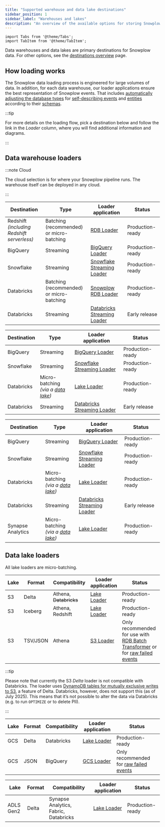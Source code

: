 ```yaml
---
title: "Supported warehouse and data lake destinations"
sidebar_position: 1
sidebar_label: "Warehouses and lakes"
description: "An overview of the available options for storing Snowplow data in data warehouses and lakes"
---
```


```mdx-code-block
import Tabs from '@theme/Tabs';
import TabItem from '@theme/TabItem';
```

Data warehouses and data lakes are primary destinations for Snowplow data. For other options, see the [destinations overview](/docs/fundamentals/destinations/index.md) page.

## How loading works

The Snowplow data loading process is engineered for large volumes of data. In addition, for each data warehouse, our loader applications ensure the best representation of Snowplow events. That includes [automatically adjusting the database types](/docs/destinations/warehouses-lakes/schemas-in-warehouse/index.md) for [self-describing events](/docs/fundamentals/events/index.md#self-describing-events) and [entities](/docs/fundamentals/entities/index.md) according to their [schemas](/docs/fundamentals/schemas/index.md).

:::tip

For more details on the loading flow, pick a destination below and follow the link in the _Loader_ column, where you will find additional information and diagrams.

:::

## Data warehouse loaders

:::note Cloud

The cloud selection is for where your Snowplow pipeline runs. The warehouse itself can be deployed in any cloud.

:::

<Tabs groupId="cloud" queryString>
  <TabItem value="aws" label="AWS" default>

| Destination                                    | Type                                         | Loader application                                                                                              | Status                             |
| ---------------------------------------------- | -------------------------------------------- | --------------------------------------------------------------------------------------------------------------- | ---------------------------------- |
| Redshift<br/>_(including Redshift serverless)_ | Batching (recommended)<br/>or micro-batching | [RDB Loader](/docs/api-reference/loaders-storage-targets/snowplow-rdb-loader/index.md)                          | Production-ready                   |
| BigQuery                                       | Streaming                                    | [BigQuery Loader](/docs/api-reference/loaders-storage-targets/bigquery-loader/index.md)                         | Production-ready                   |
| Snowflake                                      | Streaming                                    | [Snowflake Streaming Loader](/docs/api-reference/loaders-storage-targets/snowflake-streaming-loader/index.md)   | Production-ready                   |
| Databricks                                     | Batching (recommended)<br/>or micro-batching | [Snowplow RDB Loader](/docs/api-reference/loaders-storage-targets/snowplow-rdb-loader/index.md)                 | Production-ready                   |
| Databricks                                     | Streaming                                    | [Databricks Streaming Loader](/docs/api-reference/loaders-storage-targets/databricks-streaming-loader/index.md) | Early release                      |

  </TabItem>
  <TabItem value="gcp" label="GCP">

| Destination | Type           | Loader application                                                                                            | Status                             |
| ----------- | -------------- | ------------------------------------------------------------------------------------------------------------- | ---------------------------------- |
| BigQuery    | Streaming      | [BigQuery Loader](/docs/api-reference/loaders-storage-targets/bigquery-loader/index.md)                       | Production-ready                   |
| Snowflake   | Streaming      | [Snowflake Streaming Loader](/docs/api-reference/loaders-storage-targets/snowflake-streaming-loader/index.md) | Production-ready                   |
| Databricks  | Micro-batching<br/>_(via a [data lake](#data-lake-loaders))_ | [Lake Loader](/docs/api-reference/loaders-storage-targets/lake-loader/index.md) | Production-ready   |
| Databricks  | Streaming      | [Databricks Streaming Loader](/docs/api-reference/loaders-storage-targets/databricks-streaming-loader/index.md) | Early release                    |

  </TabItem>
    <TabItem value="azure" label="Azure">

| Destination       | Type                                                         | Loader application                                                                                              | Status           |
| ----------------- | ------------------------------------------------------------ | --------------------------------------------------------------------------------------------------------------- | ---------------- |
| BigQuery          | Streaming                                                    | [BigQuery Loader](/docs/api-reference/loaders-storage-targets/bigquery-loader/index.md)                         | Production-ready |
| Snowflake         | Streaming                                                    | [Snowflake Streaming Loader](/docs/api-reference/loaders-storage-targets/snowflake-streaming-loader/index.md)   | Production-ready |
| Databricks        | Micro-batching<br/>_(via a [data lake](#data-lake-loaders))_ | [Lake Loader](/docs/api-reference/loaders-storage-targets/lake-loader/index.md)                                 | Production-ready |
| Databricks        | Streaming                                                    | [Databricks Streaming Loader](/docs/api-reference/loaders-storage-targets/databricks-streaming-loader/index.md) | Early release    |
| Synapse Analytics | Micro-batching<br/>_(via a [data lake](#data-lake-loaders))_ | [Lake Loader](/docs/api-reference/loaders-storage-targets/lake-loader/index.md)                                 | Production-ready |

  </TabItem>
</Tabs>

## Data lake loaders

All lake loaders are micro-batching.

<Tabs groupId="cloud" queryString>
  <TabItem value="aws" label="AWS" default>

| Lake | Format   | Compatibility    | Loader application                                                              | Status                                                                                                                                                                                                                                         |
| ---- | -------- | ---------------- | ------------------------------------------------------------------------------- | ---------------------------------------------------------------------------------------------------------------------------------------------------------------------------------------------------------------------------------------------- |
| S3   | Delta    | Athena, <s>Databricks</s>           | [Lake Loader](/docs/api-reference/loaders-storage-targets/lake-loader/index.md) | Production-ready                                                                                                                                                                                                                                  |
| S3   | Iceberg  | Athena, Redshift | [Lake Loader](/docs/api-reference/loaders-storage-targets/lake-loader/index.md) | Production-ready                                                                                                                                                                                                                                  |
| S3   | TSV/JSON | Athena           | [S3 Loader](/docs/api-reference/loaders-storage-targets/s3-loader/index.md)     | Only recommended for use with [RDB Batch Transformer](/docs/api-reference/loaders-storage-targets/snowplow-rdb-loader/transforming-enriched-data/spark-transformer/index.md) or for [raw failed events](/docs/fundamentals/failed-events/index.md) |

:::tip

Please note that currently the S3 _Delta_ loader is not compatible with Databricks. The loader uses [DynamoDB tables for mutually exclusive writes to S3](https://docs.delta.io/latest/delta-storage.html#multi-cluster-setup), a feature of Delta. Databricks, however, does not support this (as of July 2025). This means that it’s not possible to alter the data via Databricks (e.g. to run `OPTIMIZE` or to delete PII).

:::

  </TabItem>
  <TabItem value="gcp" label="GCP">

| Lake | Format | Compatibility | Loader application                                                                             | Status                                                                          |
| ---- | ------ | ------------- | ---------------------------------------------------------------------------------------------- | ------------------------------------------------------------------------------- |
| GCS  | Delta  | Databricks    | [Lake Loader](/docs/api-reference/loaders-storage-targets/lake-loader/index.md)                | Production-ready                                                                   |
| GCS  | JSON   | BigQuery      | [GCS Loader](/docs/api-reference/loaders-storage-targets/google-cloud-storage-loader/index.md) | Only recommended for [raw failed events](/docs/fundamentals/failed-events/index.md) |

  </TabItem>
    <TabItem value="azure" label="Azure">

| Lake      | Format | Compatibility                         | Loader application                                                              | Status        |
| --------- | ------ | ------------------------------------- | ------------------------------------------------------------------------------- | ------------- |
| ADLS Gen2 | Delta  | Synapse Analytics, Fabric, Databricks | [Lake Loader](/docs/api-reference/loaders-storage-targets/lake-loader/index.md) | Production-ready |

  </TabItem>
</Tabs>
